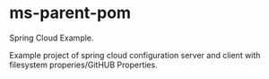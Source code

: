 # ms-parent-pom
Spring Cloud Example.

Example project of spring cloud configuration server and client with filesystem properies/GitHUB Properties.
